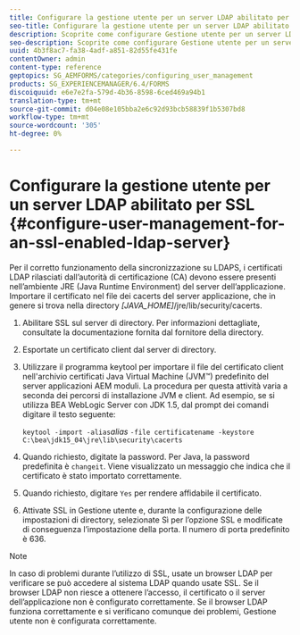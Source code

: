 ```yaml
---
title: Configurare la gestione utente per un server LDAP abilitato per SSL
seo-title: Configurare la gestione utente per un server LDAP abilitato per SSL
description: Scoprite come configurare Gestione utente per un server LDAP abilitato per SSL per consentire il corretto funzionamento della sincronizzazione su LDAPS.
seo-description: Scoprite come configurare Gestione utente per un server LDAP abilitato per SSL per consentire il corretto funzionamento della sincronizzazione su LDAPS.
uuid: 4b3f8ac7-fa38-4adf-a851-82d55fe431fe
contentOwner: admin
content-type: reference
geptopics: SG_AEMFORMS/categories/configuring_user_management
products: SG_EXPERIENCEMANAGER/6.4/FORMS
discoiquuid: e6e7e2fa-579d-4b36-8598-6ced469a94b1
translation-type: tm+mt
source-git-commit: d04e08e105bba2e6c92d93bcb58839f1b5307bd8
workflow-type: tm+mt
source-wordcount: '305'
ht-degree: 0%

---
```



# Configurare la gestione utente per un server LDAP abilitato per SSL {#configure-user-management-for-an-ssl-enabled-ldap-server}

Per il corretto funzionamento della sincronizzazione su LDAPS, i certificati LDAP rilasciati dall’autorità di certificazione (CA) devono essere presenti nell’ambiente JRE (Java Runtime Environment) del server dell’applicazione. Importare il certificato nel file dei cacerts del server applicazione, che in genere si trova nella directory *[JAVA_HOME]*/jre/lib/security/cacerts.

1. Abilitare SSL sul server di directory. Per informazioni dettagliate, consultate la documentazione fornita dal fornitore della directory.
1. Esportate un certificato client dal server di directory.
1. Utilizzare il programma keytool per importare il file del certificato client nell&#39;archivio certificati Java Virtual Machine (JVM™) predefinito del server applicazioni AEM moduli. La procedura per questa attività varia a seconda dei percorsi di installazione JVM e client. Ad esempio, se si utilizza BEA WebLogic Server con JDK 1.5, dal prompt dei comandi digitare il testo seguente:

   `keytool -import -alias`*alias* `-file certificatename -keystore C:\bea\jdk15_04\jre\lib\security\cacerts`

1. Quando richiesto, digitate la password. Per Java, la password predefinita è `changeit`. Viene visualizzato un messaggio che indica che il certificato è stato importato correttamente.
1. Quando richiesto, digitare `Yes` per rendere affidabile il certificato.
1. Attivate SSL in Gestione utente e, durante la configurazione delle impostazioni di directory, selezionate Sì per l’opzione SSL e modificate di conseguenza l’impostazione della porta. Il numero di porta predefinito è 636.

>[!NOTE]
>
>In caso di problemi durante l’utilizzo di SSL, usate un browser LDAP per verificare se può accedere al sistema LDAP quando usate SSL. Se il browser LDAP non riesce a ottenere l’accesso, il certificato o il server dell’applicazione non è configurato correttamente. Se il browser LDAP funziona correttamente e si verificano comunque dei problemi, Gestione utente non è configurata correttamente.

